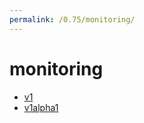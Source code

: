 ```yaml
---
permalink: /0.75/monitoring/
---
```


# monitoring



* [v1](v1/index.md)
* [v1alpha1](v1alpha1/index.md)